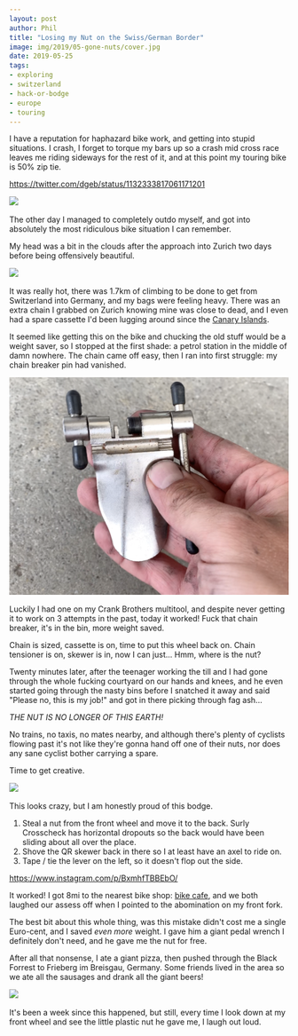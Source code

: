 ```yaml
---
layout: post
author: Phil
title: "Losing my Nut on the Swiss/German Border"
image: img/2019/05-gone-nuts/cover.jpg
date: 2019-05-25
tags:
- exploring
- switzerland
- hack-or-bodge
- europe
- touring
---
```


I have a reputation for haphazard bike work, and getting into stupid situations.
I crash, I forget to torque my bars up so a crash mid cross race leaves me riding sideways
for the rest of it, and at this point my touring bike is 50% zip tie.

https://twitter.com/dgeb/status/1132333817061171201

![](img/2019/05-gone-nuts/mybike.gif)

The other day I managed to completely outdo myself, and got into absolutely the
most ridiculous bike situation I can remember.

My head was a bit in the clouds after the approach into Zurich two days before
being offensively beautiful.

![](img/2019/05-gone-nuts/calm-down.jpg)

It was really hot, there was 1.7km of climbing to be done to get from
Switzerland into Germany, and my bags were feeling heavy. There was an extra
chain I grabbed on Zurich knowing mine was close to dead, and I even had a spare
cassette I'd been lugging around since the [Canary
Islands](/canary-islands-tenerife-gran-canaria/).

It seemed like getting this on the bike and chucking the old stuff would be a
weight saver, so I stopped at the first shade: a petrol station in the middle of
damn nowhere. The chain came off easy, then I ran into first struggle: my chain
breaker pin had vanished.

![](img/2019/05-gone-nuts/chain-breaker-broke.png)

Luckily I had one on my Crank Brothers multitool, and despite never getting it to work
on 3 attempts in the past, today it worked! Fuck that chain breaker, it's in the bin,
more weight saved.

Chain is sized, cassette is on, time to put this wheel back on. Chain tensioner is on,
skewer is in, now I can just... Hmm, where is the nut?

Twenty minutes later, after the teenager working the till and I had gone through the whole fucking
courtyard on our hands and knees, and he even started going through the nasty bins before I
snatched it away and said "Please no, this is my job!" and got in there picking through fag ash...

_THE NUT IS NO LONGER OF THIS EARTH!_

No trains, no taxis, no mates nearby, and although there's plenty of cyclists flowing past it's not
like they're gonna hand off one of their nuts, nor does any sane cyclist bother carrying a spare.

Time to get creative.

![](img/2019/05-gone-nuts/tape.jpg)

This looks crazy, but I am honestly proud of this bodge.

1. Steal a nut from the front wheel and move it to the back. Surly Crosscheck
   has horizontal dropouts so the back would have been sliding about all over
   the place.
2. Shove the QR skewer back in there so I at least have an axel to ride on.
3. Tape / tie the lever on the left, so it doesn't flop out the side.

https://www.instagram.com/p/BxmhfTBBEbO/

It worked! I got 8mi to the nearest bike shop: [bike
cafe](https://www.bike-cafe.ch/), and we both laughed our assess off when I
pointed to the abomination on my front fork.

The best bit about this whole thing, was this mistake didn't cost me a single Euro-cent,
and I saved _even more_ weight. I gave him a giant pedal wrench I definitely don't need,
and he gave me the nut for free.

After all that nonsense, I ate a giant pizza, then pushed through the Black
Forrest to Frieberg im Breisgau, Germany. Some friends lived in the area so we ate all the sausages and
drank all the giant beers!

![](img/2019/05-gone-nuts/black-forrest.jpg)

It's been a week since this happened, but still, every time I look down at my front wheel
and see the little plastic nut he gave me, I laugh out loud.
